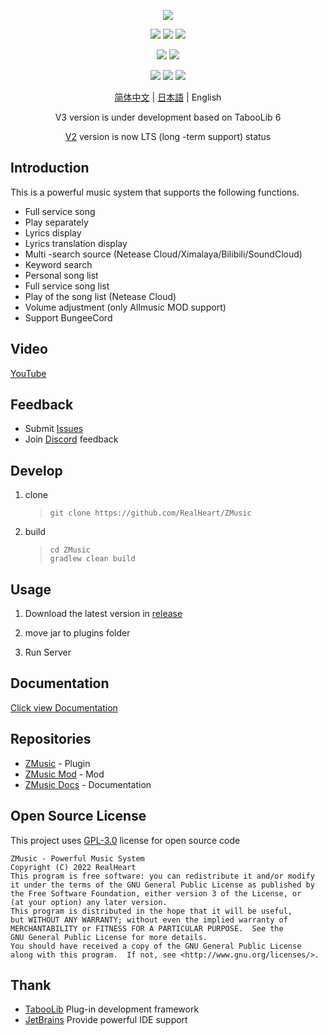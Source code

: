 <div align="center">

![][banner]

![][java]
![][kotlin]
![][tested-versions]

![][players]
![][servers]

![][releases]
![][downloads]
![][license]

[简体中文](README.md) | [日本語](README_JP.md) | English

V3 version is under development based on TabooLib 6

[V2](../../tree/v2) version is now LTS (long -term support) status

</div>

## Introduction

This is a powerful music system that supports the following functions.

* Full service song
* Play separately
* Lyrics display
* Lyrics translation display
* Multi -search source (Netease Cloud/Ximalaya/Bilibili/SoundCloud)
* Keyword search
* Personal song list
* Full service song list
* Play of the song list (Netease Cloud)
* Volume adjustment (only Allmusic MOD support)
* Support BungeeCord

## Video

[YouTube](https://youtu.be/B1RNNwE_MGE)

## Feedback

* Submit [Issues](../../issues)
* Join [Discord](https://discord.gg/twQgJNufYn) feedback

## Develop

1. clone

   > ```shell
   > git clone https://github.com/RealHeart/ZMusic
   > ```

2. build

   > ```shell
   > cd ZMusic
   > gradlew clean build
   > ```

## Usage

1. Download the latest version in [release](../../releases)

2. move jar to plugins folder

3. Run Server

## Documentation

[Click view Documentation](https://m.zplu.cc/)

## Repositories

* [ZMusic](https://github.com/RealHeart/ZMusic) - Plugin
* [ZMusic Mod](https://github.com/RealHeart/ZMusic-Mod) - Mod
* [ZMusic Docs](https://github.com/RealHeart/ZMusic-Docs) - Documentation

## Open Source License

This project uses [GPL-3.0](LICENSE) license for open source code

```text
ZMusic - Powerful Music System
Copyright (C) 2022 RealHeart
This program is free software: you can redistribute it and/or modify
it under the terms of the GNU General Public License as published by
the Free Software Foundation, either version 3 of the License, or
(at your option) any later version.
This program is distributed in the hope that it will be useful,
but WITHOUT ANY WARRANTY; without even the implied warranty of
MERCHANTABILITY or FITNESS FOR A PARTICULAR PURPOSE.  See the
GNU General Public License for more details.
You should have received a copy of the GNU General Public License
along with this program.  If not, see <http://www.gnu.org/licenses/>.
```

## Thank

* [TabooLib](https://github.com/TabooLib/TabooLib) Plug-in development framework
* [JetBrains](https://www.jetbrains.com/) Provide powerful IDE support

[banner]: https://socialify.git.ci/RealHeart/ZMusic/image?description=1&forks=1&issues=1&language=1&name=1&owner=1&pulls=1&stargazers=1&theme=Auto

[java]: https://img.shields.io/badge/java-17-blue?style=for-the-badge

[kotlin]: https://img.shields.io/badge/kotlin-1.7.21-blue?style=for-the-badge

[license]: https://img.shields.io/github/license/RealHeart/ZMusic?style=for-the-badge

[players]: https://img.shields.io/bstats/players/7291?label=bukkit-players&style=for-the-badge

[servers]: https://img.shields.io/bstats/servers/7291?label=bukkit-servers&style=for-the-badge

[tested-versions]: https://img.shields.io/spiget/tested-versions/83027?style=for-the-badge

[releases]: https://img.shields.io/github/v/release/RealHeart/ZMusic?style=for-the-badge

[downloads]: https://img.shields.io/github/downloads/RealHeart/ZMusic/total?style=for-the-badge
